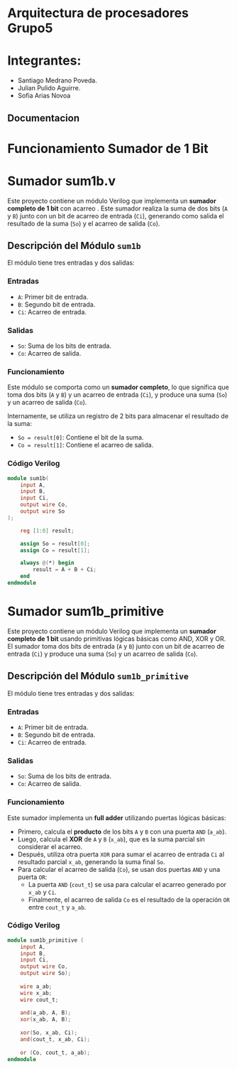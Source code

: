 # Arquitectura de procesadores Grupo5  
# Integrantes:
-  Santiago Medrano Poveda.
- Julian Pulido Aguirre.
- Sofia Arias Novoa
## Documentacion
# Funcionamiento Sumador de 1 Bit
# Sumador sum1b.v

Este proyecto contiene un módulo Verilog que implementa un **sumador completo de 1 bit** con acarreo . Este sumador realiza la suma de dos bits (`A` y `B`) junto con un bit de acarreo de entrada (`Ci`), generando como salida el resultado de la suma (`So`) y el acarreo de salida (`Co`).

## Descripción del Módulo `sum1b`

El módulo tiene tres entradas y dos salidas:

### Entradas
- `A`: Primer bit de entrada.
- `B`: Segundo bit de entrada.
- `Ci`: Acarreo de entrada.

### Salidas
- `So`: Suma de los bits de entrada.
- `Co`: Acarreo de salida.

### Funcionamiento

Este módulo se comporta como un **sumador completo**, lo que significa que toma dos bits (`A` y `B`) y un acarreo de entrada (`Ci`), y produce una suma (`So`) y un acarreo de salida (`Co`).

Internamente, se utiliza un registro de 2 bits para almacenar el resultado de la suma:

- `So = result[0]`: Contiene el bit de la suma.
- `Co = result[1]`: Contiene el acarreo de salida.

### Código Verilog

```verilog
module sum1b(
    input A, 
    input B, 
    input Ci,
    output wire Co,
    output wire So
);

    reg [1:0] result;

    assign So = result[0];
    assign Co = result[1];

    always @(*) begin
        result = A + B + Ci;
    end
endmodule
```
# Sumador sum1b_primitive

Este proyecto contiene un módulo Verilog que implementa un **sumador completo de 1 bit** usando primitivas lógicas básicas como AND, XOR y OR. El sumador toma dos bits de entrada (`A` y `B`) junto con un bit de acarreo de entrada (`Ci`) y produce una suma (`So`) y un acarreo de salida (`Co`).

## Descripción del Módulo `sum1b_primitive`

El módulo tiene tres entradas y dos salidas:

### Entradas
- `A`: Primer bit de entrada.
- `B`: Segundo bit de entrada.
- `Ci`: Acarreo de entrada.

### Salidas
- `So`: Suma de los bits de entrada.
- `Co`: Acarreo de salida.

### Funcionamiento

Este sumador implementa un **full adder** utilizando puertas lógicas básicas:

- Primero, calcula el **producto** de los bits `A` y `B` con una puerta `AND` (`a_ab`).
- Luego, calcula el **XOR** de `A` y `B` (`x_ab`), que es la suma parcial sin considerar el acarreo.
- Después, utiliza otra puerta `XOR` para sumar el acarreo de entrada `Ci` al resultado parcial `x_ab`, generando la suma final `So`.
- Para calcular el acarreo de salida (`Co`), se usan dos puertas `AND` y una puerta `OR`:
  - La puerta `AND` (`cout_t`) se usa para calcular el acarreo generado por `x_ab` y `Ci`.
  - Finalmente, el acarreo de salida `Co` es el resultado de la operación `OR` entre `cout_t` y `a_ab`.

### Código Verilog

```verilog
module sum1b_primitive (
    input A, 
    input B, 
    input Ci,
    output wire Co,
    output wire So);
  
    wire a_ab;
    wire x_ab;
    wire cout_t;
  
    and(a_ab, A, B);
    xor(x_ab, A, B);
  
    xor(So, x_ab, Ci);
    and(cout_t, x_ab, Ci);
  
    or (Co, cout_t, a_ab);
endmodule
```